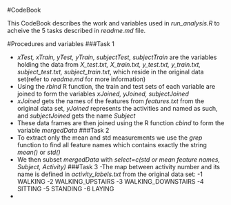 #CodeBook

This CodeBook describes the work and variables used in *run_analysis.R* to acheive the 5 tasks described in
*readme.md* file. 

#Procedures and variables
###Task 1
- *xTest, xTrain, yTest, yTrain, subjectTest, subjectTrain* are the variables holding the data from *X_test.txt, X_train.txt, y_test.txt, y_train.txt, subject_test.txt, subject_train.txt*, which reside in the original data set(refer to *readme.md* for more information)
- Using the *rbind* R function, the train and test sets of each variable are joined to form the variables *xJoined, yJoined, subjectJoined*
- *xJoined* gets the names of the features from *features.txt* from the original data set, *yJoined* represents the activities and named as such, and *subjectJoined* gets the name *Subject*
- These data frames are then joined using the R function *cbind* to form the variable *mergedData*
###Task 2
- To extract only the mean and std measurements we use the *grep* function to find all feature names which contains exactly the string *mean()* or *std()*
- We then subset *mergedData* with *select=c(std or mean feature names, Subject, Activity)*
###Task 3
-The map between activity number and its name is defined in *activity_labels.txt* from the original data set:
  -1 WALKING
  -2 WALKING_UPSTAIRS
  -3 WALKING_DOWNSTAIRS
  -4 SITTING
  -5 STANDING
  -6 LAYING
-
